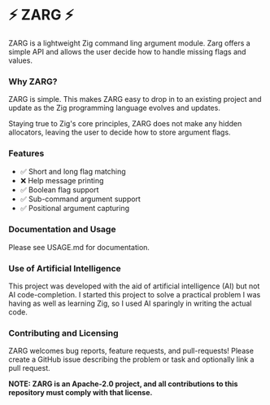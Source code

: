 # ⚡ ZARG ⚡

ZARG is a lightweight Zig command ling argument module. Zarg offers a simple API and allows the user decide how to handle missing flags and values.

### Why ZARG?

ZARG is simple. This makes ZARG easy to drop in to an existing project and update as the Zig programming language evolves and updates.

Staying true to Zig's core principles, ZARG does not make any hidden allocators, leaving the user to decide how to store argument flags.

### Features

- ✅ Short and long flag matching
- ❌ Help message printing
- ✅ Boolean flag support
- ✅ Sub-command argument support
- ✅ Positional argument capturing

### Documentation and Usage

Please see USAGE.md for documentation.

### Use of Artificial Intelligence

This project was developed with the aid of artificial intelligence (AI) but not AI code-completion. I started this project to solve a practical problem I was having as well as learning Zig, so I used AI sparingly in writing the actual code.

### Contributing and Licensing

ZARG welcomes bug reports, feature requests, and pull-requests! Please create a GitHub issue describing the problem or task and optionally link a pull request.

**NOTE: ZARG is an Apache-2.0 project, and all contributions to this repository must comply with that license.**
